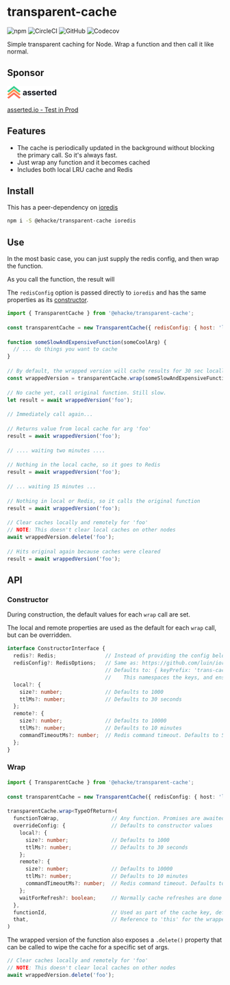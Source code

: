 # transparent-cache

![npm](https://img.shields.io/npm/v/@ehacke/transparent-cache)
![CircleCI](https://img.shields.io/circleci/build/github/ehacke/transparent-cache)
![GitHub](https://img.shields.io/github/license/ehacke/transparent-cache)
![Codecov](https://img.shields.io/codecov/c/gh/ehacke/transparent-cache)

Simple transparent caching for Node. Wrap a function and then call it like normal.

## Sponsor 

![asserted.io](https://raw.githubusercontent.com/ehacke/transparent-cache/master/images/logo.png)

[asserted.io - Test in Prod](https://asserted.io)

## Features

- The cache is periodically updated in the background without blocking the primary call. So it's always fast.
- Just wrap any function and it becomes cached
- Includes both local LRU cache and Redis

## Install

This has a peer-dependency on [ioredis](https://github.com/luin/ioredis)

```bash
npm i -S @ehacke/transparent-cache ioredis
``` 

## Use

In the most basic case, you can just supply the redis config, and then wrap the function.

As you call the function, the result will 

The `redisConfig` option is passed directly to `ioredis` and has the same properties as its [constructor](https://github.com/luin/ioredis/blob/master/API.md#new-redisport-host-options).

```javascript
import { TransparentCache } from '@ehacke/transparent-cache';

const transparentCache = new TransparentCache({ redisConfig: { host: 'localhost', port: 6379 } });

function someSlowAndExpensiveFunction(someCoolArg) {
  // ... do things you want to cache
}

// By default, the wrapped version will cache results for 30 sec locally and 10 minutes in Redis
const wrappedVersion = transparentCache.wrap(someSlowAndExpensiveFunction);

// No cache yet, call original function. Still slow.
let result = await wrappedVersion('foo');

// Immediately call again...

// Returns value from local cache for arg 'foo'
result = await wrappedVersion('foo'); 

// .... waiting two minutes ....

// Nothing in the local cache, so it goes to Redis
result = await wrappedVersion('foo');

// ... waiting 15 minutes ...

// Nothing in local or Redis, so it calls the original function
result = await wrappedVersion('foo');

// Clear caches locally and remotely for 'foo'
// NOTE: This doesn't clear local caches on other nodes
await wrappedVersion.delete('foo');

// Hits original again because caches were cleared
result = await wrappedVersion('foo');
```

## API

### Constructor

During construction, the default values for each `wrap` call are set.

The local and remote properties are used as the default for each `wrap` call, but can be overridden.

```typescript
interface ConstructorInterface {
  redis?: Redis;                // Instead of providing the config below, you can provide a constructed IORedis instance
  redisConfig?: RedisOptions;   // Same as: https://github.com/luin/ioredis/blob/master/API.md#new-redisport-host-options
                                // Defaults to: { keyPrefix: 'trans-cache-', enableOfflineQueue: false }
                                //    This namespaces the keys, and ensures the redis calls fail fast if disconnected
  local?: {
    size?: number;              // Defaults to 1000
    ttlMs?: number;             // Defaults to 30 seconds
  };
  remote?: {
    size?: number;              // Defaults to 10000
    ttlMs?: number;             // Defaults to 10 minutes
    commandTimeoutMs?: number;  // Redis command timeout. Defaults to 50 ms
  };
}
```

### Wrap

```typescript
import { TransparentCache } from '@ehacke/transparent-cache';

const transparentCache = new TransparentCache({ redisConfig: { host: 'localhost', port: 6379 } });

transparentCache.wrap<TypeOfReturn>(
  functionToWrap,                 // Any function. Promises are awaited
  overrideConfig: {               // Defaults to constructor values 
    local?: {
      size?: number;              // Defaults to 1000
      ttlMs?: number;             // Defaults to 30 seconds
    };
    remote?: {
      size?: number;              // Defaults to 10000
      ttlMs?: number;             // Defaults to 10 minutes
      commandTimeoutMs?: number;  // Redis command timeout. Defaults to 50 ms
    };
    waitForRefresh?: boolean;     // Normally cache refreshes are done in the background. This forces them to block.
  }, 
  functionId,                     // Used as part of the cache key, defaults to the function name if present
  that,                           // Reference to 'this' for the wrapped function, used with .apply()
)
```

The wrapped version of the function also exposes a `.delete()` property that can be called to wipe the cache for a specific set of args.

```typescript
// Clear caches locally and remotely for 'foo'
// NOTE: This doesn't clear local caches on other nodes
await wrappedVersion.delete('foo');
```

